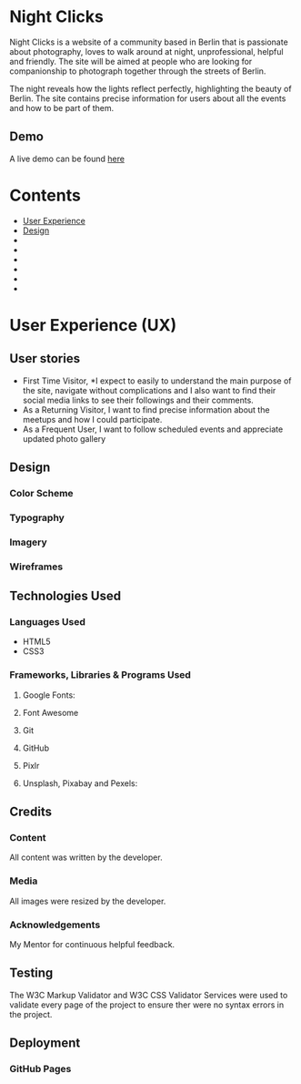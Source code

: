 # Night Clicks

Night Clicks is a website of a community based in Berlin that is passionate about photography, loves to walk around at night, unprofessional, helpful and friendly. The site will be aimed at people who are looking for companionship to photograph together through the streets of Berlin.

The night reveals how the lights reflect perfectly, highlighting the beauty of Berlin. The site contains precise information for users about all the events and how to be part of them.

## Demo

A live demo can be found [here](https://luandretta.github.io/night-clicks/)

# Contents
* [User Experience](#user-experience-ux)
* [Design](#design)
* []()
* []()
* []()
* []()
* []()
* []()



# User Experience (UX)
## User stories

* First Time Visitor, 
 *I expect to easily to understand the main purpose of the site, navigate without complications and I also want to find their social media links to see their followings and their comments.</li>
* As a Returning Visitor, I want to find precise information about the meetups and how I could participate.</li>
* As a Frequent User, I want to follow scheduled events and appreciate updated photo gallery</li>

## Design

### Color Scheme

### Typography

### Imagery

### Wireframes

## Technologies Used

### Languages Used
* HTML5
* CSS3

### Frameworks, Libraries & Programs Used

1. Google Fonts:

2. Font Awesome

3. Git

4. GitHub

5. Pixlr

6. Unsplash, Pixabay and Pexels:

## Credits

### Content
All content was written by the developer.

### Media
All images were resized by the developer.

### Acknowledgements
My Mentor for continuous helpful feedback.

## Testing
The W3C Markup Validator and W3C CSS Validator Services were used to validate every page of the project to ensure ther were no syntax errors in the project.


## Deployment

### GitHub Pages